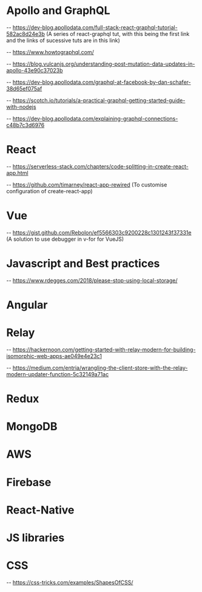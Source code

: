 # Apollo and GraphQL

-- https://dev-blog.apollodata.com/full-stack-react-graphql-tutorial-582ac8d24e3b  (A series of react-graphql tut, with this being the first link and the links of sucessive tuts are in this link)

-- https://www.howtographql.com/

-- https://blog.vulcanjs.org/understanding-post-mutation-data-updates-in-apollo-43e90c37023b

-- https://dev-blog.apollodata.com/graphql-at-facebook-by-dan-schafer-38d65ef075af

-- https://scotch.io/tutorials/a-practical-graphql-getting-started-guide-with-nodejs

-- https://dev-blog.apollodata.com/explaining-graphql-connections-c48b7c3d6976


# React

-- https://serverless-stack.com/chapters/code-splitting-in-create-react-app.html

-- https://github.com/timarney/react-app-rewired (To customise configuration of create-react-app)

# Vue

-- https://gist.github.com/Rebolon/ef5566303c9200228c1301243f37331e (A solution to use debugger in v-for for VueJS)

# Javascript and Best practices

-- https://www.rdegges.com/2018/please-stop-using-local-storage/

# Angular

# Relay

-- https://hackernoon.com/getting-started-with-relay-modern-for-building-isomorphic-web-apps-ae049e4e23c1

-- https://medium.com/entria/wrangling-the-client-store-with-the-relay-modern-updater-function-5c32149a71ac

# Redux

# MongoDB

# AWS

# Firebase

# React-Native

# JS libraries

# CSS

-- https://css-tricks.com/examples/ShapesOfCSS/


